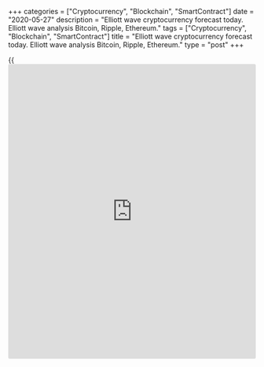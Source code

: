 +++
categories = ["Cryptocurrency", "Blockchain", "SmartContract"]
date = "2020-05-27"
description = "Elliott wave cryptocurrency forecast today. Elliott wave analysis Bitcoin, Ripple, Ethereum."
tags = ["Cryptocurrency", "Blockchain", "SmartContract"]
title = "Elliott wave cryptocurrency forecast today. Elliott wave analysis Bitcoin, Ripple, Ethereum."
type = "post"
+++

{{<iframe id="large-banner" src="https://www.bounty.group/#slide=14.0" width="100%" height="600" scrolling="no" style="border: 0px solid rgb(216, 221, 230); border-radius: 3px;">}}

May 27, 2020

May 27, 2020

Elliott wave [daily](https://www.fintecher.org/2020/03/03/forex-trading-daily-strategy/) forecast for Bitcoin, Ripple and EthereumRoman Onegin

## Elliott wave forecast for BTCUSD, ETHUSD, XRPUSD for today

###  **Elliott wave[BTCUSD][1] analysis**

 **![LiteForex: Elliott wave cryptocurrency forecast today. Elliott wave
analysis Bitcoin, Ripple, Ethereum.][2]**

The BTCUSD market continues forming a double-three that is composed of
three major sub-waves (W)-(X)-(Y). The market is now moving down in the
final motive wave (Y) that is developing as a simple bear zigzag A-B-C.
Impulse A and correction B have completed, and there is now developing a
five-wave impulse C, namely its final, fifth, wave. In the near future,
the price should be declining in wave [5] towards the previous low at
8054.39.

* * *

###  **Elliott wave[XRPUSD][3] analysis**

 **![LiteForex: Elliott wave cryptocurrency forecast today. Elliott wave
analysis Bitcoin, Ripple, Ethereum.][4]**

There is forming the down corrective wave (B) that is developing as a
double zigzag W-X-Y. After the linking wave X completed, the market has
formed the down impulse [A] and the bullish correction [B]. There is now
developing the final phase of the impulse wave [C], wave (5). Wave (5)
should complete at a level of around 0.176, which is the previous low
made by zigzag W.

* * *

###  **Elliott wave[ETHUSD][5] analysis**

 **![LiteForex: Elliott wave cryptocurrency forecast today. Elliott wave
analysis Bitcoin, Ripple, Ethereum.][6]**

The ETHUSD market continues forming the down double zigzag [W]-[X]-[Y].
Wave (W) has finished, it is composed of the sub-waves (A)-(B)-(C), the
upward linking wave (X) has also completed. The price is now declining
in the final zigzag [Y], where the sub-waves (A) and (B) have completed.
Wave (A) is an impulse, correction (B) is a zigzag. Over the next few
days, the price should be declining in the impulse wave (C) towards a
level of 174.66. This is the previous low made by wave [W].

* * *

P.S. Did you like my article? Share it in social networks: it will be
the best “thank you" :)

Ask me questions and comment below. I’ll be glad to answer your
questions and give necessary explanations.

 **Useful links:**

  * I recommend trying to trade with a reliable broker [here][7]. The system allows you to trade by yourself or copy successful traders from all across the globe.
  * Use my promo-code BLOG for getting deposit bonus 50% on LiteForex platform. Just enter this code in the appropriate field while [depositing][8] your trading account.
  * Telegram channel with high-quality analytics, Forex reviews, training articles, and other useful things for traders <t.me/liteforex>

![Elliott wave [daily](https://www.fintecher.org/2020/03/03/forex-trading-daily-strategy/) forecast for Bitcoin, Ripple and Ethereum][9]

The content of this article reflects the author’s opinion and does not
necessarily reflect the official position of LiteForex. The material
published on this page is provided for informational purposes only and
should not be considered as the provision of investment advice for the
purposes of Directive 2004/39/EC.

Rate this article:

{{value}}

( {{count}} {{title}} )

   1. my.liteforex.com/trading/chart?symbol=BTCUSD
   2. cdn.liteforex.com/cache/uploads/blog_post/wave-analysis-crypto/27-05-2020/BTCUSDH2.png?w=30&s=ddb6e927b59f1ebccf6097466729f1b5
   3. my.liteforex.com/trading/chart?symbol=XRPUSD
   4. cdn.liteforex.com/cache/uploads/blog_post/wave-analysis-crypto/27-05-2020/XRPUSDH2.png?w=30&s=02de22c16d9fedee17a3a1d4ca868969
   5. my.liteforex.com/trading/chart?symbol=ETHUSD
   6. cdn.liteforex.com/cache/uploads/blog_post/wave-analysis-crypto/27-05-2020/ETHUSDH2.png?w=30&s=93fcc5e2d11496a397575445e3fa585b
   7. my.liteforex.com/?category=analysts-opinions&slug=elliott-wave-[daily](https://www.fintecher.org/2020/03/03/forex-trading-daily-strategy/)-forecast-for-[bitcoin](https://www.letsplayfx.com/blog/forex-for-bitcoin/)-ripple-and-[Ethereum](https://www.playgroundfx.com/blog/the-creator-of-ethereum/)-2020-05-27&openPopup=%2Fregistration%2Fpopup&utm_source=blog&utm_medium=article&utm_campaign=bonus
   8. my.liteforex.com/deposit/?category=analysts-opinions&slug=elliott-wave-[daily](https://www.fintecher.org/2020/03/03/forex-trading-daily-strategy/)-forecast-for-[bitcoin](https://www.letsplayfx.com/blog/forex-for-bitcoin/)-ripple-and-[Ethereum](https://www.playgroundfx.com/blog/the-creator-of-ethereum/)-2020-05-27&promo_code=BLOG&utm_source=blog&utm_medium=article&utm_campaign=bonus
   9. cdn.liteforex.com/cache/uploads/blog_post/wave-analysis-crypto/27-05-2020/[BTC](https://www.playgroundfx.com/blog/who-is-the-creator-of-bitcoin/)-eth-xrp-27-05-2020-wave-analysis.png?q=75&w=1000&s=69ae5514332a65132b84726f3eb5a8f8